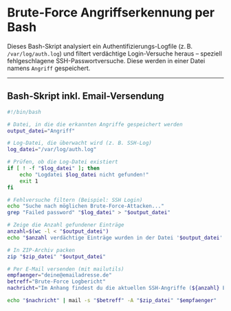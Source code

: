 
# Brute-Force Angriffserkennung per Bash 

Dieses Bash-Skript analysiert ein Authentifizierungs-Logfile (z. B. `/var/log/auth.log`) und filtert verdächtige Login-Versuche heraus – speziell fehlgeschlagene SSH-Passwortversuche. Diese werden in einer Datei namens `Angriff` gespeichert.

---

## Bash-Skript inkl. Email-Versendung

```bash
#!/bin/bash

# Datei, in die die erkannten Angriffe gespeichert werden
output_datei="Angriff"

# Log-Datei, die überwacht wird (z. B. SSH-Log)
log_datei="/var/log/auth.log"

# Prüfen, ob die Log-Datei existiert
if [ ! -f "$log_datei" ]; then
    echo "Logdatei $log_datei nicht gefunden!"
    exit 1
fi

# Fehlversuche filtern (Beispiel: SSH Login)
echo "Suche nach möglichen Brute-Force-Attacken..."
grep "Failed password" "$log_datei" > "$output_datei"

# Zeige die Anzahl gefundener Einträge
anzahl=$(wc -l < "$output_datei")
echo "$anzahl verdächtige Einträge wurden in der Datei '$output_datei' gespeichert."

# In ZIP-Archiv packen
zip "$zip_datei" "$output_datei"

# Per E-Mail versenden (mit mailutils)
empfaenger="deine@emailadresse.de"
betreff="Brute-Force Logbericht"
nachricht="Im Anhang findest du die aktuellen SSH-Angriffe (${anzahl} Einträge)."

echo "$nachricht" | mail -s "$betreff" -A "$zip_datei" "$empfaenger"

